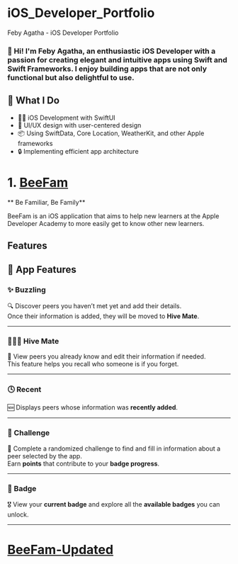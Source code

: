 # iOS_Developer_Portfolio
Feby Agatha - iOS Developer Portfolio

### 👋 Hi! I'm Feby Agatha, an enthusiastic iOS Developer with a passion for creating elegant and intuitive apps using **Swift** and **Swift Frameworks**. I enjoy building apps that are not only functional but also delightful to use.

## 💼 What I Do
- 👩‍💻 iOS Development with SwiftUI
- 🎨 UI/UX design with user-centered design
- 📦 Using SwiftData, Core Location, WeatherKit, and other Apple frameworks
- 🔒 Implementing efficient app architecture

# 1. [BeeFam](https://github.com/FebyAgatha/BeeFamApp)
** Be Familiar, Be Family**

BeeFam is an iOS application that aims to help new learners at the Apple Developer Academy to more easily get to know other new learners.

## Features
## 🐝 App Features

### ✨ Buzzling
🔍 Discover peers you haven’t met yet and add their details.  
Once their information is added, they will be moved to **Hive Mate**.

---

### 🧑‍🤝‍🧑 Hive Mate
📒 View peers you already know and edit their information if needed.  
This feature helps you recall who someone is if you forget.

---

### 🕓 Recent
🆕 Displays peers whose information was **recently added**.

---

### 🎯 Challenge
🎲 Complete a randomized challenge to find and fill in information about a peer selected by the app.  
Earn **points** that contribute to your **badge progress**.

---

### 🏅 Badge
🎖️ View your **current badge** and explore all the **available badges** you can unlock.

---

# [BeeFam-Updated](https://github.com/FebyAgatha/BeeFam_EC)

